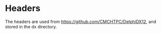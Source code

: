 # Headers

The headers are used from https://github.com/CMCHTPC/DelphiDX12, and stored in the dx directory.